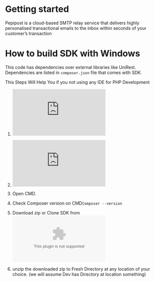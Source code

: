 # Getting started

Pepipost is a cloud-based SMTP relay service that delivers highly personalised transactional emails to the inbox within seconds of your customer’s transaction

# How to build SDK with Windows 

This code has dependencies over external libraries like UniRest.
Dependencies are listed in ```composer.json``` file that comes with SDK.

This Steps Will Help You if you not using any IDE for PHP Development 

1. ![Install Xampp](https://www.apachefriends.org/download.html)
2. ![Install composer](https://getcomposer.org/doc/00-intro.md#installation-windows)


3.  Open CMD. 
4.  Check Composer version on CMD```Composer --version``` 
5.  Download zip or Clone SDK from ![Pepipost Repository](https://github.com/pepipost/pepipost-sdk-php/archive/master.zip)
6.  unzip the downloaded zip to Fresh Directory at any location of your choice. (we will assume Dev has Directory at location something)

